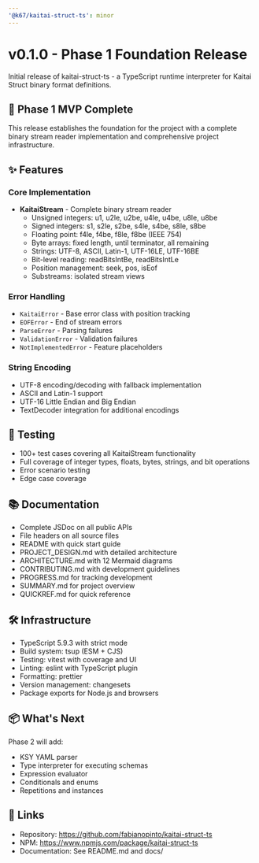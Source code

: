 ```yaml
---
'@k67/kaitai-struct-ts': minor
---
```


# v0.1.0 - Phase 1 Foundation Release

Initial release of kaitai-struct-ts - a TypeScript runtime interpreter for Kaitai Struct binary format definitions.

## 🎉 Phase 1 MVP Complete

This release establishes the foundation for the project with a complete binary stream reader implementation and comprehensive project infrastructure.

## ✨ Features

### Core Implementation

- **KaitaiStream** - Complete binary stream reader
  - Unsigned integers: u1, u2le, u2be, u4le, u4be, u8le, u8be
  - Signed integers: s1, s2le, s2be, s4le, s4be, s8le, s8be
  - Floating point: f4le, f4be, f8le, f8be (IEEE 754)
  - Byte arrays: fixed length, until terminator, all remaining
  - Strings: UTF-8, ASCII, Latin-1, UTF-16LE, UTF-16BE
  - Bit-level reading: readBitsIntBe, readBitsIntLe
  - Position management: seek, pos, isEof
  - Substreams: isolated stream views

### Error Handling

- `KaitaiError` - Base error class with position tracking
- `EOFError` - End of stream errors
- `ParseError` - Parsing failures
- `ValidationError` - Validation failures
- `NotImplementedError` - Feature placeholders

### String Encoding

- UTF-8 encoding/decoding with fallback implementation
- ASCII and Latin-1 support
- UTF-16 Little Endian and Big Endian
- TextDecoder integration for additional encodings

## 🧪 Testing

- 100+ test cases covering all KaitaiStream functionality
- Full coverage of integer types, floats, bytes, strings, and bit operations
- Error scenario testing
- Edge case coverage

## 📚 Documentation

- Complete JSDoc on all public APIs
- File headers on all source files
- README with quick start guide
- PROJECT_DESIGN.md with detailed architecture
- ARCHITECTURE.md with 12 Mermaid diagrams
- CONTRIBUTING.md with development guidelines
- PROGRESS.md for tracking development
- SUMMARY.md for project overview
- QUICKREF.md for quick reference

## 🛠️ Infrastructure

- TypeScript 5.9.3 with strict mode
- Build system: tsup (ESM + CJS)
- Testing: vitest with coverage and UI
- Linting: eslint with TypeScript plugin
- Formatting: prettier
- Version management: changesets
- Package exports for Node.js and browsers

## 📦 What's Next

Phase 2 will add:

- KSY YAML parser
- Type interpreter for executing schemas
- Expression evaluator
- Conditionals and enums
- Repetitions and instances

## 🔗 Links

- Repository: https://github.com/fabianopinto/kaitai-struct-ts
- NPM: https://www.npmjs.com/package/kaitai-struct-ts
- Documentation: See README.md and docs/
